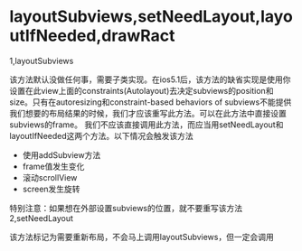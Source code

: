 # layoutSubviews,setNeedLayout,layoutIfNeeded,drawRact

1,layoutSubviews

该方法默认没做任何事，需要子类实现。在ios5.1后，该方法的缺省实现是使用你设置在此view上面的constraints\(Autolayout\)去决定subviews的position和size。只有在autoresizing和constraint-based behaviors of subviews不能提供我们想要的布局结果的时候，我们才应该重写此方法。可以在此方法中直接设置subviews的frame。 我们不应该直接调用此方法，而应当用setNeedLayout和layoutIfNeeded这两个方法。以下情况会触发该方法

* 使用addSubview方法
* frame值发生变化
* 滚动scrollView
* screen发生旋转

特别注意：如果想在外部设置subviews的位置，就不要重写该方法
2,setNeedLayout

该方法标记为需要重新布局，不会马上调用layoutSubviews，但一定会调用

